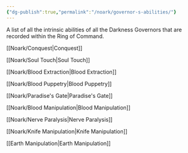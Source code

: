 ```yaml
---
{"dg-publish":true,"permalink":"/noark/governor-s-abilities/"}
---
```


A list of all the intrinsic abilities of all the Darkness Governors that are recorded within the Ring of Command.

[[Noark/Conquest\|Conquest]]

[[Noark/Soul Touch\|Soul Touch]]

[[Noark/Blood Extraction\|Blood Extraction]]

[[Noark/Blood Puppetry\|Blood Puppetry]] 

[[Noark/Paradise's Gate\|Paradise's Gate]]

[[Noark/Blood Manipulation\|Blood Manipulation]]

[[Noark/Nerve Paralysis\|Nerve Paralysis]]

[[Noark/Knife Manipulation\|Knife Manipulation]]

[[Earth Manipulation\|Earth Manipulation]]

